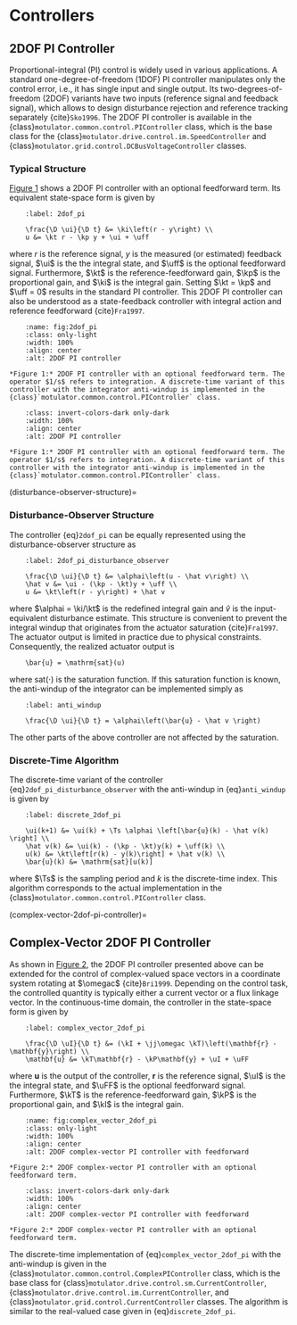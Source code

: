 # Controllers

## 2DOF PI Controller

Proportional-integral (PI) control is widely used in various applications. A standard one-degree-of-freedom (1DOF) PI controller manipulates only the control error, i.e., it has single input and single output. Its two-degrees-of-freedom (2DOF) variants have two inputs (reference signal and feedback signal), which allows to design disturbance rejection and reference tracking separately {cite}`Sko1996`. The 2DOF PI controller is available in the {class}`motulator.common.control.PIController` class, which is the base class for the {class}`motulator.drive.control.im.SpeedController` and {class}`motulator.grid.control.DCBusVoltageController` classes.

### Typical Structure

[Figure 1](fig:2dof_pi) shows a 2DOF PI controller with an optional feedforward term. Its equivalent state-space form is given by

```{math}
    :label: 2dof_pi

    \frac{\D \ui}{\D t} &= \ki\left(r - y\right) \\
    u &= \kt r - \kp y + \ui + \uff
```

where $r$ is the reference signal, $y$ is the measured (or estimated) feedback signal, $\ui$ is the the integral state, and $\uff$ is the optional feedforward signal. Furthermore, $\kt$ is the reference-feedforward gain, $\kp$ is the proportional gain, and $\ki$ is the integral gain. Setting $\kt = \kp$ and $\uff = 0$ results in the standard PI controller. This 2DOF PI controller can also be understood as a state-feedback controller with integral action and reference feedforward {cite}`Fra1997`.

```{figure} ../figs/2dof_pi.svg
    :name: fig:2dof_pi
    :class: only-light
    :width: 100%
    :align: center
    :alt: 2DOF PI controller

*Figure 1:* 2DOF PI controller with an optional feedforward term. The operator $1/s$ refers to integration. A discrete-time variant of this controller with the integrator anti-windup is implemented in the {class}`motulator.common.control.PIController` class.
```

```{figure} ../figs/2dof_pi.svg
    :class: invert-colors-dark only-dark
    :width: 100%
    :align: center
    :alt: 2DOF PI controller

*Figure 1:* 2DOF PI controller with an optional feedforward term. The operator $1/s$ refers to integration. A discrete-time variant of this controller with the integrator anti-windup is implemented in the {class}`motulator.common.control.PIController` class.
```

(disturbance-observer-structure)=

### Disturbance-Observer Structure

The controller {eq}`2dof_pi` can be equally represented using the disturbance-observer structure as

```{math}
    :label: 2dof_pi_disturbance_observer

    \frac{\D \ui}{\D t} &= \alphai\left(u - \hat v\right) \\
    \hat v &= \ui - (\kp - \kt)y + \uff \\
    u &= \kt\left(r - y\right) + \hat v
```

where $\alphai = \ki/\kt$ is the redefined integral gain and $\hat v$ is the input-equivalent disturbance estimate. This structure is convenient to prevent the integral windup that originates from the actuator saturation {cite}`Fra1997`. The actuator output is limited in practice due to physical constraints. Consequently, the realized actuator output is

```{math}
    \bar{u} = \mathrm{sat}(u)
```

where $\mathrm{sat}(\cdot)$ is the saturation function. If this saturation function is known, the anti-windup of the integrator can be implemented simply as

```{math}
    :label: anti_windup

    \frac{\D \ui}{\D t} = \alphai\left(\bar{u} - \hat v \right)
```

The other parts of the above controller are not affected by the saturation.

### Discrete-Time Algorithm

The discrete-time variant of the controller {eq}`2dof_pi_disturbance_observer` with the anti-windup in {eq}`anti_windup` is given by

```{math}
    :label: discrete_2dof_pi

    \ui(k+1) &= \ui(k) + \Ts \alphai \left[\bar{u}(k) - \hat v(k) \right] \\
    \hat v(k) &= \ui(k) - (\kp - \kt)y(k) + \uff(k) \\
    u(k) &= \kt\left[r(k) - y(k)\right] + \hat v(k) \\
    \bar{u}(k) &= \mathrm{sat}[u(k)]
```

where $\Ts$ is the sampling period and $k$ is the discrete-time index. This algorithm corresponds to the actual implementation in the {class}`motulator.common.control.PIController` class.

(complex-vector-2dof-pi-controller)=

## Complex-Vector 2DOF PI Controller

As shown in [Figure 2](fig:complex_vector_2dof_pi), the 2DOF PI controller presented above can be extended for the control of complex-valued space vectors in a coordinate system rotating at $\omegac$ {cite}`Bri1999`. Depending on the control task, the controlled quantity is typically either a current vector or a flux linkage vector. In the continuous-time domain, the controller in the state-space form is given by

```{math}
    :label: complex_vector_2dof_pi

    \frac{\D \uI}{\D t} &= (\kI + \jj\omegac \kT)\left(\mathbf{r} - \mathbf{y}\right) \\
    \mathbf{u} &= \kT\mathbf{r} - \kP\mathbf{y} + \uI + \uFF
```

where $\mathbf{u}$ is the output of the controller, $\mathbf{r}$ is the reference signal, $\uI$ is the the integral state, and $\uFF$ is the optional feedforward signal. Furthermore, $\kT$ is the reference-feedforward gain, $\kP$ is the proportional gain, and $\kI$ is the integral gain.

```{figure} ../figs/complex_vector_2dof_pi.svg
    :name: fig:complex_vector_2dof_pi
    :class: only-light
    :width: 100%
    :align: center
    :alt: 2DOF complex-vector PI controller with feedforward

*Figure 2:* 2DOF complex-vector PI controller with an optional feedforward term.
```

```{figure} ../figs/complex_vector_2dof_pi.svg
    :class: invert-colors-dark only-dark
    :width: 100%
    :align: center
    :alt: 2DOF complex-vector PI controller with feedforward

*Figure 2:* 2DOF complex-vector PI controller with an optional feedforward term.
```

The discrete-time implementation of {eq}`complex_vector_2dof_pi` with the anti-windup is given in the {class}`motulator.common.control.ComplexPIController` class, which is the base class for {class}`motulator.drive.control.sm.CurrentController`, {class}`motulator.drive.control.im.CurrentController`, and {class}`motulator.grid.control.CurrentController` classes. The algorithm is similar to the real-valued case given in {eq}`discrete_2dof_pi`.